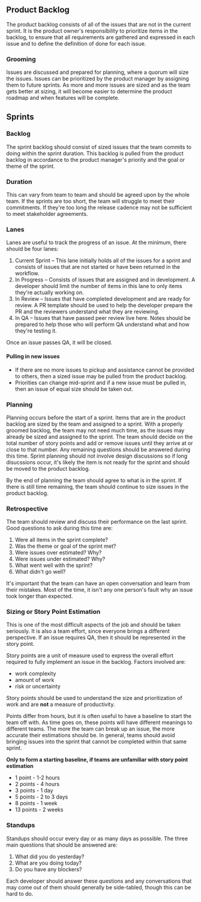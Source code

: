 ## Product Backlog

The product backlog consists of all of the issues that are not in the current sprint. It is the product owner's responsibility to prioritize items in the backlog, to ensure that all requirements are gathered and expressed in each issue and to define the definition of done for each issue.

### Grooming

Issues are discussed and prepared for planning, where a quorum will size the issues. Issues can be prioritized by the product manager by assigning them to future sprints. As more and more issues are sized and as the team gets better at sizing, it will become easier to determine the product roadmap and when features will be complete.

## Sprints

### Backlog

The sprint backlog should consist of sized issues that the team commits to doing within the sprint duration. This backlog is pulled from the product backlog in accordance to the product manager's priority and the goal or theme of the sprint.

### Duration

This can vary from team to team and should be agreed upon by the whole team. If the sprints are too short, the team will struggle to meet their commitments. If they're too long the release cadence may not be sufficient to meet stakeholder agreements.

### Lanes

Lanes are useful to track the progress of an issue. At the minimum, there should be four lanes:
1. Current Sprint – This lane initially holds all of the issues for a sprint and consists of issues that are not started or have been returned in the workflow.
2. In Progress – Consists of issues that are assigned and in development. A developer should limit the number of items in this lane to only items they're actually working on.
3. In Review – Issues that have completed development and are ready for review. A PR template should be used to help the developer prepare the PR and the reviewers understand what they are reviewing.
4. In QA – Issues that have passed peer review live here. Notes should be prepared to help those who will perform QA understand what and how they're testing it.

Once an issue passes QA, it will be closed.

#### Pulling in new issues
- If there are no more issues to pickup and assistance cannot be provided to others, then a sized issue may be pulled from the product backlog.
- Priorities can change mid-sprint and if a new issue must be pulled in, then an issue of equal size should be taken out.

### Planning

Planning occurs before the start of a sprint. Items that are in the product backlog are sized by the team and assigned to a sprint. With a properly groomed backlog, the team may not need much time, as the issues may already be sized and assigned to the sprint. The team should decide on the total number of story points and add or remove issues until they arrive at or close to that number. Any remaining questions should be answered during this time. Sprint planning should not involve design discussions so if long disucssions occur, it's likely the item is not ready for the sprint and should be moved to the product backlog.

By the end of planning the team should agree to what is in the sprint. If there is still time remaining, the team should continue to size issues in the product backlog.

### Retrospective

The team should review and discuss their performance on the last sprint. Good questions to ask during this time are:
1. Were all items in the sprint complete?
2. Was the theme or goal of the sprint met?
3. Were issues over estimated? Why?
4. Were issues under estimated? Why?
5. What went well with the sprint?
6. What didn't go well?

It's important that the team can have an open conversation and learn from their mistakes. Most of the time, it isn't any one person's fault why an issue took longer than expected.

### Sizing or Story Point Estimation

This is one of the most difficult aspects of the job and should be taken seriously. It is also a team effort, since everyone brings a different perspective. If an issue requires QA, then it should be represented in the story point.

Story points are a unit of measure used to express the overall effort required to fully implement an issue in the backlog. Factors involved are:
- work complexity
- amount of work
- risk or uncertainty

Story points should be used to understand the size and prioritization of work and are **not** a measure of productivity.

Points differ from hours, but it is often useful to have a baseline to start the team off with. As time goes on, these points will have different meanings to different teams. The more the team can break up an issue, the more accurate their estimations should be. In general, teams should avoid bringing issues into the sprint that cannot be completed within that same sprint.

**Only to form a starting baseline, if teams are unfamiliar with story point estimation**
- 1 point - 1-2 hours
- 2 points - 4 hours
- 3 points - 1 day
- 5 points - 2 to 3 days
- 8 points - 1 week
- 13 points - 2 weeks


### Standups

Standups should occur every day or as many days as possible. The three main questions that should be answered are:
1. What did you do yesterday?
2. What are you doing today?
3. Do you have any blockers?

Each developer should answer these questions and any conversations that may come out of them should generally be side-tabled, though this can be hard to do.
